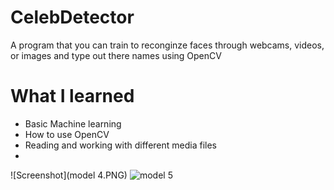 # CelebDetector
A program that you can train to reconginze faces through webcams, videos, or images and type out there names using OpenCV

# What I learned 
- Basic Machine learning
- How to use OpenCV 
- Reading and working with different media files
- 
![Screenshot](model 4.PNG)
![model 5](https://user-images.githubusercontent.com/105137053/172661292-9c30f1da-fe16-47bf-9130-441953cc729a.PNG)
